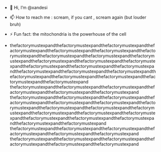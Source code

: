 - 👋 Hi, I’m @xandesi

  

- 📫 How to reach me : scream, if you cant , scream again (but louder bruh)

- ⚡ Fun fact: the mitochondria is the powerhouse of the cell

- thefactorymustexpandthefactorymustexpandthefactorymustexpandthefactorymustexpandthefactorymustexpandthefactorymustexpandthefactorymustexpandthefactorymustexpandthefactorymustexpandthefactorymustexpandthefactorymustexpandthefactorymustexpandthefactorymustexpandthefactorymustexpandthefactorymustexpandthefactorymustexpandthefactorymustexpandthefactorymustexpandthefactorymustexpandthefactorymustexpandthefactorymustexpandthefactorymustexpandthefactorymustexpandthefactorymustexpand
thefactorymustexpandthefactorymustexpandthefactorymustexpandthefactorymustexpandthefactorymustexpandthefactorymustexpand
thefactorymustexpandthefactorymustexpandthefactorymustexpandthefactorymustexpandthefactorymustexpandthefactorymustexpandthefactorymustexpandthefactorymustexpandthefactorymustexpandthefactorymustexpandthefactorymustexpandthefactorymustexpandthefactorymustexpandthefactorymustexpandthefactorymustexpandthefactorymustexpandthefactorymustexpandthefactorymustexpand
thefactorymustexpandthefactorymustexpandthefactorymustexpandthefactorymustexpandthefactorymustexpandthefactorymustexpand
thefactorymustexpandthefactorymustexpandthefactorymustexpandthefactorymustexpandthefactorymustexpandthefactorymustexpand


<!---
xandesi/xandesi is a ✨ special ✨ repository because its `README.md` (this file) appears on your GitHub profile.
You can click the Preview link to take a look at your changes.
--->
